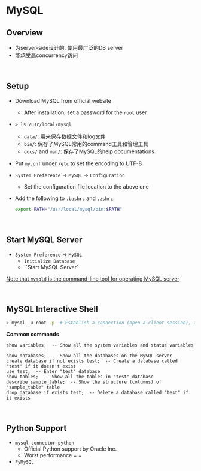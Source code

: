 # MySQL

## Overview

* 为server-side设计的, 使用最广泛的DB server
* 能承受高concurrency访问

<br>

## Setup

* Download MySQL from official website

  * After installation,  set a password for the `root` user

* `> ls /usr/local/mysql`

  * `data/`: 用来保存数据文件和log文件
  * `bin/`: 保存了MySQL常用的command工具和管理工具
  * `docs/` and `man/`: 保存了MySQL的help documentations

* Put `my.cnf` under `/etc` to set the encoding to UTF-8

* `System Preference` -> `MySQL` -> `Configuration`

  * Set the configuration file location to the above one

* Add the following to `.bashrc` and `.zshrc`:

  ```bash
  export PATH="/usr/local/mysql/bin:$PATH"
  ```

<br>

## Start MySQL Server

* `System Preference` -> `MySQL`
  * `Initialize Database`
  * ``Start MySQL Server`

<u>Note that `mysqld` is the command-line tool for operating MySQL server</u>

<br>

## MySQL Interactive Shell

```bash
> mysql -u root -p  # Establish a connection (open a client session), and enter MySQL interactive shell
```

**Common commands**

```mysql
show variables;  -- Show all the system variables and status variables
```

```mysql
show databases;  -- Show all the databases on the MySQL server
create database if not exists test;  -- Create a database called "test" if it doesn't exist
use test;  -- Enter "test" database
show tables;  -- Show all the tables in "test" database
describe sample_table;  -- Show the structure (columns) of "sample_table" table
drop database if exists test;  -- Delete a database called "test" if it exists
```

<br>

## Python Support

* `mysql-connector-python`
  * Official Python support by Oracle Inc.
  * Worst performance  = =
* `PyMySQL`
